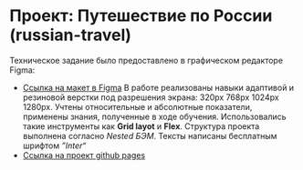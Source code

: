 # Проект: Путешествие по России (russian-travel)

Техническое задание было предоставлено в графическом редакторе Figma:
* [Ссылка на макет в Figma](https://www.figma.com/file/5S2WSbEFL6awjVWJ0NWL8Q/Sprint-3_-Russia-_-desktop-mobile?node-id=28503%3A0)
В работе реализованы навыки адаптивой и резиновой верстки под разрешения экрана: 320px 768px 1024px 1280px. 
Учтены относительные и абсолютные показатели, применены знания, полученные в ходе обучения.
Использовались такие инструменты как __Grid layot__ и **Flex**.
Структура проекта выполнена согласно  *Nested БЭМ*.
Тексты написаны бесплатным шрифтом _”Inter“_
* [Ссылка на проект github pages](https://krylatka2022.github.io/russian-travel/)
